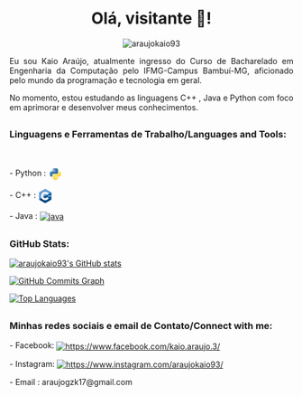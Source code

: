 <h1 align="center">Olá, visitante 👋!</h1>
<p align="center">
  <img src="https://komarev.com/ghpvc/?username=araujokaio93&label=Visitas%20ao%20Perfil/Profile%20Views&color=b31919&style=flat-square" alt="araujokaio93"/>
</p>
<p align="justify">Eu sou Kaio Araújo, atualmente ingresso do Curso de Bacharelado em Engenharia da Computação pelo IFMG-Campus Bambuí-MG, aficionado pelo mundo da programação e tecnologia em geral.</p>
<p align="justify">No momento, estou estudando as linguagens C++ , Java e Python com foco em aprimorar e desenvolver meus conhecimentos.</p>

##
<h3 align="left">Linguagens e Ferramentas de Trabalho/Languages and Tools:</h3>
<br>
<p align="justify">
  - Python : 
  <a href="https://www.w3schools.com/python/" target="_blank" rel="noreferrer">
    <img align="center" src="https://raw.githubusercontent.com/devicons/devicon/master/icons/python/python-original.svg" alt="cplusplus" width="25" height="25"/>
  </a>
</p>
<p align="justify">
  - C++ : 
  <a href="https://www.w3schools.com/cpp/" target="_blank" rel="noreferrer">
    <img align="center" src="https://raw.githubusercontent.com/devicons/devicon/master/icons/cplusplus/cplusplus-original.svg" alt="cplusplus" width="25" height="25"/>
  </a>
</p>
<p align="justify">
  - Java : 
  <a href="https://dev.java/" target="_blank" rel="noreferrer">
    <img align="center" src="https://cdn.jsdelivr.net/gh/devicons/devicon/icons/java/java-original-wordmark.svg" alt="java" width="25" height="25"/>
  </a>
</p>

##

<h3 align="left">GitHub Stats:</h3>

<a href="http://www.github.com/araujokaio93"><img src="https://github-readme-stats.vercel.app/api?username=araujokaio93&show_icons=true&hide=&count_private=true&title_color=0891b2&text_color=ffffff&icon_color=0891b2&bg_color=1c1917&hide_border=true&show_icons=true" alt="araujokaio93's GitHub stats" /></a>

<a href="http://www.github.com/araujokaio93"><img src="https://github-readme-activity-graph.cyclic.app/graph?username=araujokaio93&bg_color=1c1917&color=ffffff&line=0891b2&point=ffffff&area_color=1c1917&area=true&hide_border=true&custom_title=GitHub%20Commits%20Graph" alt="GitHub Commits Graph" /></a>

<a href="https://github.com/araujokaio93" align="left"><img src="https://github-readme-stats.vercel.app/api/top-langs/?username=araujokaio93&langs_count=10&title_color=0891b2&text_color=ffffff&icon_color=0891b2&bg_color=1c1917&hide_border=true&locale=en&custom_title=Top%20%Languages" alt="Top Languages" /></a>

##

<h3 align="left">Minhas redes sociais e email de Contato/Connect with me:</h3>
<p align="justify">
  - Facebook: 
  <a href="https://www.facebook.com/kaio.araujo.3/" target="blank">
    <img align="center" src="https://raw.githubusercontent.com/rahuldkjain/github-profile-readme-generator/master/src/images/icons/Social/facebook.svg" alt="https://www.facebook.com/kaio.araujo.3/" height="25" width="25"/>
  </a>
</p>
<p align="justify">
  - Instagram: 
  <a href="https://www.instagram.com/araujokaio93/" target="blank">
    <img align="center" src="https://raw.githubusercontent.com/rahuldkjain/github-profile-readme-generator/master/src/images/icons/Social/instagram.svg" alt="https://www.instagram.com/araujokaio93/" height="25" width="25"/>
  </a>
</p>
<p align="justify">- Email : araujogzk17@gmail.com</p
